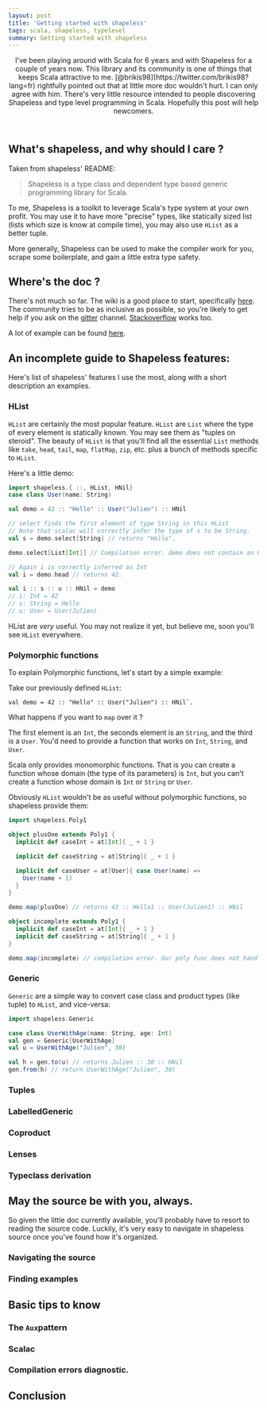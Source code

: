 ```yaml
---
layout: post
title: 'Getting started with shapeless'
tags: scala, shapeless, typelevel
summary: Getting started with shapeless
---
```


<header>
I've been playing around with Scala for 6 years and with Shapeless for a couple of years now. This library and its community is one of things that keeps Scala attractive to me. [@brikis98](https://twitter.com/brikis98?lang=fr) rightfully pointed out that at little more doc wouldn't hurt. I can only agree with him. There's very little resource intended to people discovering Shapeless and type level programming in Scala. Hopefully this post will help newcomers.
</header>

## What's shapeless, and why should I care ?

Taken from shapeless' README:
> Shapeless is a type class and dependent type based generic programming library for Scala.

To me, Shapeless is a toolkit to leverage Scala's type system at your own profit. You may use it to have more "precise" types, like statically sized list (lists which size is know at compile time), you may also use `HList` as a better tuple.

More generally, Shapeless can be used to make the compiler work for you, scrape some boilerplate, and gain a little extra type safety.

## Where's the doc ?

There's not much so far. The wiki is a good place to start, specifically [here](https://github.com/milessabin/shapeless/wiki#finding-out-more-about-the-project). The community tries to be as inclusive as possible, so you're likely to get help if you ask on the [gitter](https://gitter.im/milessabin/shapeless) channel.  [Stackoverflow](http://stackoverflow.com/questions/tagged/shapeless) works too.

A lot of example can be found [here](https://github.com/milessabin/shapeless/tree/master/examples/src/main/scala/shapeless/examples).

## An incomplete guide to Shapeless features:

Here's list of shapeless' features I use the most, along with a short description an examples.

### HList

`HList` are certainly the most popular feature. `HList` are `List` where the type of every element is statically known. You may see them as "tuples on steroid". The beauty of `HList` is that you'll find all the essential `List` methods like `take`, `head`, `tail`, `map`, `flatMap`, `zip`, etc. plus a bunch of methods specific to `HList`.

Here's a little demo:

```scala
import shapeless.{ ::, HList, HNil}
case class User(name: String)

val demo = 42 :: "Hello" :: User("Julien") :: HNil

// select finds the first element of type String in this HList
// Note that scalac will correctly infer the type of s to be String.
val s = demo.select[String] // returns "Hello".

demo.select[List[Int]] // Compilation error. demo does not contain an List[Int]

// Again i is correctly inferred as Int
val i = demo.head // returns 42.

val i :: s :: u :: HNil = demo
// i: Int = 42
// s: String = Hello
// u: User = User(Julien)
```

HList are _very_ useful. You may not realize it yet, but believe me, soon you'll see `HList` everywhere.

### Polymorphic functions

To explain Polymorphic functions, let's start by a simple example:

Take our previously defined `HList`:
```hlist
val demo = 42 :: "Hello" :: User("Julien") :: HNil`.
```
What happens if you want to `map` over it ?

The first element is an `Int`, the seconds element is an `String`, and the third is a `User`.
You'd need to provide a function that works on `Int`, `String`, and `User`.

Scala only provides monomorphic functions. That is you can create a function whose domain (the type of its parameters) is `Int`, but you can't create a function whose domain is `Int` or `String` or `User`.

Obviously `HList` wouldn't be as useful without polymorphic functions, so shapeless provide them:

```scala
import shapeless.Poly1

object plusOne extends Poly1 {
  implicit def caseInt = at[Int]{ _ + 1 }

  implicit def caseString = at[String]{ _ + 1 }

  implicit def caseUser = at[User]{ case User(name) =>
    User(name + 1)
  }
}

demo.map(plusOne) // returns 43 :: Hello1 :: User(Julien1) :: HNil

object incomplete extends Poly1 {
  implicit def caseInt = at[Int]{ _ + 1 }
  implicit def caseString = at[String]{ _ + 1 }
}

demo.map(incomplete) // compilation error. Our poly func does not handle User
```

### Generic

`Generic` are a simple way to convert case class and product types (like tuple) to `HList`, and vice-versa:

```scala
import shapeless.Generic

case class UserWithAge(name: String, age: Int)
val gen = Generic[UserWithAge]
val u = UserWithAge("Julien", 30)

val h = gen.to(u) // returns Julien :: 30 :: HNil
gen.from(h) // return UserWithAge("Julien", 30)
```

### Tuples
### LabelledGeneric
### Coproduct
### Lenses
### Typeclass derivation


## May the source be with you, always.

So given the little doc currently available, you'll probably have to resort to reading the source code. Luckily, it's very easy to navigate in shapeless source once you've found how it's organized.

### Navigating the source

### Finding examples

## Basic tips to know

### The `Aux`pattern

### Scalac

### Compilation errors diagnostic.

## Conclusion

